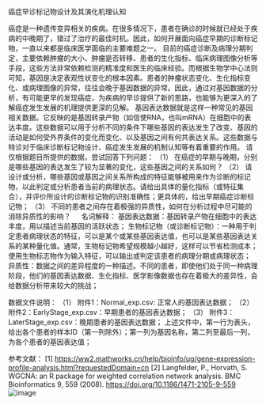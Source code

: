 癌症早诊标记物设计及其演化机理认知

癌症是一种遗传变异相关的疾病。在很多情况下，患者在确诊的时候就已经处于疾病的中晚期了，错过了治疗的最佳时机。因此，如何开展面向癌症早期的诊断标记物，一直以来都是临床医学面临的主要难题之一。
目前的癌症诊断及病理分期判定，主要依赖肿瘤的大小、肿瘤是否转移、患者的生化指标、临床病理图像分析等手段，这些方法非常依赖检测的精准度和医生的临床经验。而根据生物学中心法则可知，基因是决定表观性状变化的根本因素。患者的肿瘤状态变化、生化指标变化、或病理图像的异常，往往会晚于基因数据的异常。因此，通过对基因数据的分析，有可能更早的发现癌症，为疾病的早诊提供了新的思路，也能够为更深入的了解癌症发生发展的机理提供更深的见解。
基因表达数据就是这样一种常见的基因相关数据。它反映的是基因转录产物（如信使RNA，也叫mRNA）在细胞中的表达丰度。这些数据可以用于分析不同的条件下哪些基因的表达发生了改变、基因的活动是如何受外界条件的变化而变化、以及基因之间有何共表达关系。这些数据与特诊对于临床诊断标记物设计、癌症发生发展的机制认知等有着重要的作用。
请仅根据题目所提供的数据，尝试回答下列问题：
（1）	在癌症的早期与晚期，分别是哪些基因的表达发生了较为显著的变化，这些基因之间的关系如何？
（2）	请设计或分析，哪些基因或基因之间关系所构成的特征能够被用来作为诊断的标记物，以此判定或分析患者当前的病理状态。请给出具体的量化指标（或特征集合），并评价所设计的诊断标记物的识别准确性；更具体的，给出早期癌症诊断标记物；
（3）	不同的患者之间存在着极强的异质性，如何在分析过程中尽可能的消除异质性的影响？
 
名词解释：
基因表达数据：基因转录产物在细胞中的表达丰度，用以描述当前基因的活跃状态；
生物标记物（或诊断标记物）：一种用于判定患者病理状态的特征，可以是某个或某些基因表达值，也可以是某些基因表达关系的某种量化值。通常，生物标记物希望规模越小越好，这样可以节省检测成本；使用生物标志物作为输入特征，可以输出或判定该患者的病理分期或病理状态；
异质性：数据之间的差异程度的一种描述。不同的患者，即使他们处于同一种病理阶段，他们的基因表达数据、生化指标、医学影像数据也存在着极大的差异性，会给数据分析带来较大的挑战；

数据文件说明：
（1）	附件1：Normal_exp.csv: 正常人的基因表达数据；
（2）	附件2：EarlyStage_exp.csv：早期患者的基因表达数据；
（3）	附件3：LaterStage_exp.csv：晚期患者的基因表达数据；
上述文件中，第一行为表头，给出各个患者的样本ID（第一列除外）；第一列为基因名称，第二列至最后一列，为各个患者的基因表达值；

参考文献：
[1] https://ww2.mathworks.cn/help/bioinfo/ug/gene-expression-profile-analysis.html?requestedDomain=cn 
[2] Langfelder, P., Horvath, S. WGCNA: an R package for weighted correlation network analysis. BMC Bioinformatics 9, 559 (2008). https://doi.org/10.1186/1471-2105-9-559
![image](https://github.com/user-attachments/assets/c5882927-f511-48a0-8f22-efae32d15e60)
